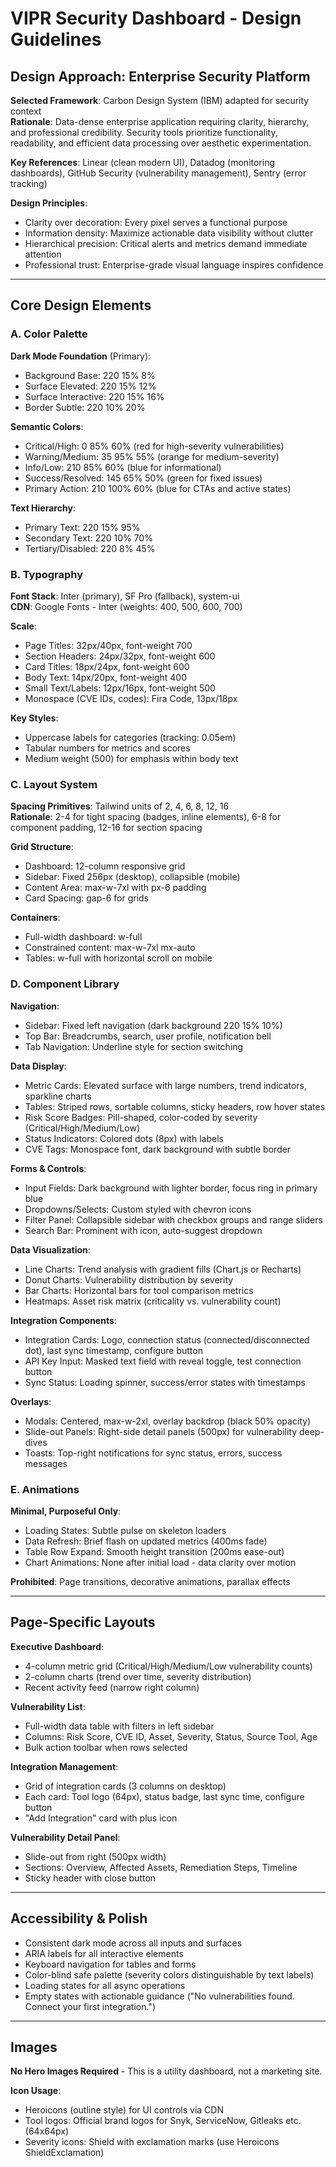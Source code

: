 # VIPR Security Dashboard - Design Guidelines

## Design Approach: Enterprise Security Platform

**Selected Framework**: Carbon Design System (IBM) adapted for security context  
**Rationale**: Data-dense enterprise application requiring clarity, hierarchy, and professional credibility. Security tools prioritize functionality, readability, and efficient data processing over aesthetic experimentation.

**Key References**: Linear (clean modern UI), Datadog (monitoring dashboards), GitHub Security (vulnerability management), Sentry (error tracking)

**Design Principles**:
- Clarity over decoration: Every pixel serves a functional purpose
- Information density: Maximize actionable data visibility without clutter
- Hierarchical precision: Critical alerts and metrics demand immediate attention
- Professional trust: Enterprise-grade visual language inspires confidence

---

## Core Design Elements

### A. Color Palette

**Dark Mode Foundation** (Primary):
- Background Base: 220 15% 8%
- Surface Elevated: 220 15% 12%
- Surface Interactive: 220 15% 16%
- Border Subtle: 220 10% 20%

**Semantic Colors**:
- Critical/High: 0 85% 60% (red for high-severity vulnerabilities)
- Warning/Medium: 35 95% 55% (orange for medium-severity)
- Info/Low: 210 85% 60% (blue for informational)
- Success/Resolved: 145 65% 50% (green for fixed issues)
- Primary Action: 210 100% 60% (blue for CTAs and active states)

**Text Hierarchy**:
- Primary Text: 220 15% 95%
- Secondary Text: 220 10% 70%
- Tertiary/Disabled: 220 8% 45%

### B. Typography

**Font Stack**: Inter (primary), SF Pro (fallback), system-ui  
**CDN**: Google Fonts - Inter (weights: 400, 500, 600, 700)

**Scale**:
- Page Titles: 32px/40px, font-weight 700
- Section Headers: 24px/32px, font-weight 600
- Card Titles: 18px/24px, font-weight 600
- Body Text: 14px/20px, font-weight 400
- Small Text/Labels: 12px/16px, font-weight 500
- Monospace (CVE IDs, codes): Fira Code, 13px/18px

**Key Styles**:
- Uppercase labels for categories (tracking: 0.05em)
- Tabular numbers for metrics and scores
- Medium weight (500) for emphasis within body text

### C. Layout System

**Spacing Primitives**: Tailwind units of 2, 4, 6, 8, 12, 16  
**Rationale**: 2-4 for tight spacing (badges, inline elements), 6-8 for component padding, 12-16 for section spacing

**Grid Structure**:
- Dashboard: 12-column responsive grid
- Sidebar: Fixed 256px (desktop), collapsible (mobile)
- Content Area: max-w-7xl with px-6 padding
- Card Spacing: gap-6 for grids

**Containers**:
- Full-width dashboard: w-full
- Constrained content: max-w-7xl mx-auto
- Tables: w-full with horizontal scroll on mobile

### D. Component Library

**Navigation**:
- Sidebar: Fixed left navigation (dark background 220 15% 10%)
- Top Bar: Breadcrumbs, search, user profile, notification bell
- Tab Navigation: Underline style for section switching

**Data Display**:
- Metric Cards: Elevated surface with large numbers, trend indicators, sparkline charts
- Tables: Striped rows, sortable columns, sticky headers, row hover states
- Risk Score Badges: Pill-shaped, color-coded by severity (Critical/High/Medium/Low)
- Status Indicators: Colored dots (8px) with labels
- CVE Tags: Monospace font, dark background with subtle border

**Forms & Controls**:
- Input Fields: Dark background with lighter border, focus ring in primary blue
- Dropdowns/Selects: Custom styled with chevron icons
- Filter Panel: Collapsible sidebar with checkbox groups and range sliders
- Search Bar: Prominent with icon, auto-suggest dropdown

**Data Visualization**:
- Line Charts: Trend analysis with gradient fills (Chart.js or Recharts)
- Donut Charts: Vulnerability distribution by severity
- Bar Charts: Horizontal bars for tool comparison metrics
- Heatmaps: Asset risk matrix (criticality vs. vulnerability count)

**Integration Components**:
- Integration Cards: Logo, connection status (connected/disconnected dot), last sync timestamp, configure button
- API Key Input: Masked text field with reveal toggle, test connection button
- Sync Status: Loading spinner, success/error states with timestamps

**Overlays**:
- Modals: Centered, max-w-2xl, overlay backdrop (black 50% opacity)
- Slide-out Panels: Right-side detail panels (500px) for vulnerability deep-dives
- Toasts: Top-right notifications for sync status, errors, success messages

### E. Animations

**Minimal, Purposeful Only**:
- Loading States: Subtle pulse on skeleton loaders
- Data Refresh: Brief flash on updated metrics (400ms fade)
- Table Row Expand: Smooth height transition (200ms ease-out)
- Chart Animations: None after initial load - data clarity over motion

**Prohibited**: Page transitions, decorative animations, parallax effects

---

## Page-Specific Layouts

**Executive Dashboard**:
- 4-column metric grid (Critical/High/Medium/Low vulnerability counts)
- 2-column charts (trend over time, severity distribution)
- Recent activity feed (narrow right column)

**Vulnerability List**:
- Full-width data table with filters in left sidebar
- Columns: Risk Score, CVE ID, Asset, Severity, Status, Source Tool, Age
- Bulk action toolbar when rows selected

**Integration Management**:
- Grid of integration cards (3 columns on desktop)
- Each card: Tool logo (64px), status badge, last sync time, configure button
- "Add Integration" card with plus icon

**Vulnerability Detail Panel**:
- Slide-out from right (500px width)
- Sections: Overview, Affected Assets, Remediation Steps, Timeline
- Sticky header with close button

---

## Accessibility & Polish

- Consistent dark mode across all inputs and surfaces
- ARIA labels for all interactive elements
- Keyboard navigation for tables and forms
- Color-blind safe palette (severity colors distinguishable by text labels)
- Loading states for all async operations
- Empty states with actionable guidance ("No vulnerabilities found. Connect your first integration.")

---

## Images

**No Hero Images Required** - This is a utility dashboard, not a marketing site.

**Icon Usage**:
- Heroicons (outline style) for UI controls via CDN
- Tool logos: Official brand logos for Snyk, ServiceNow, Gitleaks etc. (64x64px)
- Severity icons: Shield with exclamation marks (use Heroicons ShieldExclamation)